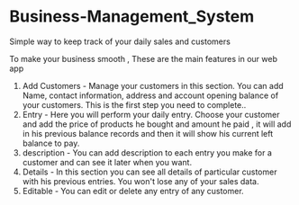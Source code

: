 # Business-Management_System
Simple way to keep track of your daily sales and customers

To make your business smooth , These are the main features in our web app

1) Add Customers - Manage your customers in this section. You can add Name, contact information, address and account opening balance of your customers. 
                   This is the first step you need to complete..
2) Entry -         Here you will perform your daily entry. Choose your customer and add the price of products he bought and amount he paid ,
                   it will add in his previous balance records and then it will show his current left balance to pay.
3) description -   You can add description to each entry you make for a customer and can see it later when you want.
4) Details  -      In this section you can see all details of particular customer with his previous entries. You won't lose any of your sales data.
5) Editable    -   You can edit or delete any entry of any customer.
                   

